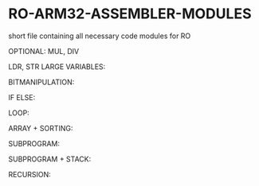 # RO-ARM32-ASSEMBLER-MODULES
short file containing all necessary code modules for RO


OPTIONAL: MUL, DIV

LDR, STR LARGE VARIABLES:

BITMANIPULATION:

IF ELSE:

LOOP:

ARRAY + SORTING:

SUBPROGRAM:

SUBPROGRAM + STACK:

RECURSION:
